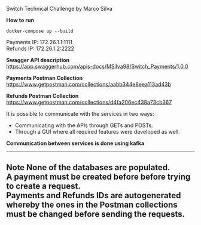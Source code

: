 Switch Technical Challenge by Marco Silva

**How to run**
```
docker-compose up --build
```

Payments IP: 172.26.1.1:1111    
Refunds IP: 172.26.1.2:2222   

**Swagger API description**   
https://app.swaggerhub.com/apis-docs/MSilva98/Switch_Payments/1.0.0   

**Payments Postman Collection**   
https://www.getpostman.com/collections/aabb344e8eea113ad43b   

**Refunds Postman Collection**   
https://www.getpostman.com/collections/d4fa206ec438a73cb367   

It is possible to communicate with the services in two ways:   
- Communicating with the APIs through GETs and POSTs.   
- Through a GUI where all required features were developed as well.

**Communication between services is done using kafka**

---
**Note**
None of the databases are populated.   
A payment must be created before before trying to create a request.   
Payments and Refunds IDs are autogenerated whereby the ones in the Postman collections must be changed before sending the requests.   
---